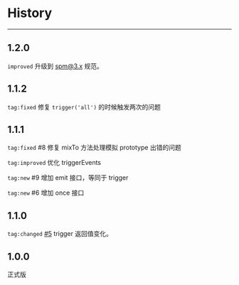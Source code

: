 # History

---

## 1.2.0

`improved` 升级到 spm@3.x 规范。

## 1.1.2

`tag:fixed` 修复 `trigger('all')` 的时候触发两次的问题 

## 1.1.1

`tag:fixed` #8 修复 mixTo 方法处理模拟 prototype 出错的问题

`tag:improved` 优化 triggerEvents

`tag:new` #9 增加 emit 接口，等同于 trigger

`tag:new` #6 增加 once 接口

## 1.1.0

`tag:changed` [#5](https://github.com/aralejs/events/issues/5) trigger 返回值变化。

## 1.0.0

正式版
